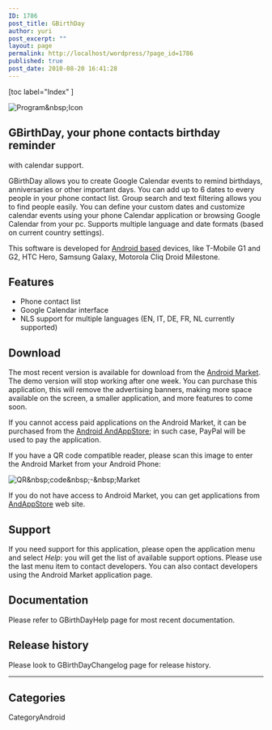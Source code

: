 ```yaml
---
ID: 1786
post_title: GBirthDay
author: yuri
post_excerpt: ""
layout: page
permalink: http://localhost/wordpress/?page_id=1786
published: true
post_date: 2010-08-20 16:41:28
---
```

<p>[toc  label="Index" ]</p>
<p><img src="/images/GBirthDay/icon.png" alt="Program&amp;nbsp;Icon" title="Program&amp;nbsp;Icon" /></p>
<h2>GBirthDay, your phone contacts birthday reminder</h2>
<p>with calendar support.</p>
<p>GBirthDay allows you to create Google Calendar events to remind birthdays, anniversaries or other important days. You can add up to 6 dates to every people in your phone contact list. Group search and text filtering allows you to find people easily. You can define your custom dates and customize calendar events using your phone Calendar application or browsing Google Calendar from your pc. Supports multiple language and date formats (based on current country settings).</p>
<p>This software is developed for <a href="http://www.android.com/">Android based</a> devices, like T-Mobile G1 and G2, HTC Hero, Samsung Galaxy, Motorola Cliq Droid Milestone.</p>
<h2>Features</h2>
<ul>
<li>Phone contact list</li>
<li>Google Calendar interface</li>
<li>NLS support for multiple languages (EN, IT, DE, FR, NL currently supported)</li>
</ul>
<h2>Download</h2>
<p>The most recent version is available for download from the <a href="com.os2power.web.GBirthDay">Android Market</a>. The demo version will stop working after one week. You can purchase this application, this will remove the advertising banners, making more space available on the screen, a smaller application, and more features to come soon.</p>
<p>If you cannot access paid applications on the Android Market, it can be purchased from the <a href="http://andappstore.com">Android AndAppStore</a>; in such case, PayPal will be used to pay the application.</p>
<p>If you have a QR code compatible reader, please scan this image to enter the Android Market from your Android Phone:</p>
<p><img src="/images/GBirthDay/market.png" alt="QR&amp;nbsp;code&amp;nbsp;-&amp;nbsp;Market" title="QR&amp;nbsp;code&amp;nbsp;-&amp;nbsp;Market" /></p>
<p>If you do not have access to Android Market, you can get applications from <a href="http://andappstore.com/AndroidApplications/profile/620942">AndAppStore</a> web site.</p>
<h2>Support</h2>
<p>If you need support for this application, please open the application menu and select <em>Help</em>: you will get the list of available support options. Please use the last menu item to contact developers. You can also contact developers using the Android Market application page.</p>
<h2>Documentation</h2>
<p>Please refer to GBirthDayHelp page for most recent documentation.</p>
<h2>Release history</h2>
<p>Please look to GBirthDayChangelog page for release history.</p>
<hr />
<h2>Categories</h2>
<p>CategoryAndroid</p>